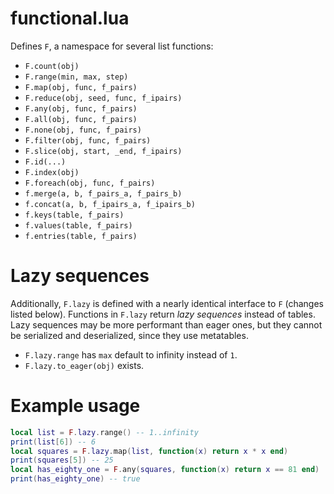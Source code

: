 # functional.lua

Defines `F`, a namespace for several list functions:
- `F.count(obj)`
- `F.range(min, max, step)`
- `F.map(obj, func, f_pairs)`
- `F.reduce(obj, seed, func, f_ipairs)`
- `F.any(obj, func, f_pairs)`
- `F.all(obj, func, f_pairs)`
- `F.none(obj, func, f_pairs)`
- `F.filter(obj, func, f_pairs)`
- `F.slice(obj, start, _end, f_ipairs)`
- `F.id(...)`
- `F.index(obj)`
- `F.foreach(obj, func, f_pairs)`
- `f.merge(a, b, f_pairs_a, f_pairs_b)`
- `f.concat(a, b, f_ipairs_a, f_ipairs_b)`
- `f.keys(table, f_pairs)`
- `f.values(table, f_pairs)`
- `f.entries(table, f_pairs)`

# Lazy sequences

Additionally, `F.lazy` is defined with a nearly identical interface to `F` (changes listed below). Functions in `F.lazy` return *lazy sequences* instead of tables. Lazy sequences may be more performant than eager ones, but they cannot be serialized and deserialized, since they use metatables.

- `F.lazy.range` has `max` default to infinity instead of `1`.
- `F.lazy.to_eager(obj)` exists.

# Example usage

```lua
local list = F.lazy.range() -- 1..infinity
print(list[6]) -- 6
local squares = F.lazy.map(list, function(x) return x * x end)
print(squares[5]) -- 25
local has_eighty_one = F.any(squares, function(x) return x == 81 end)
print(has_eighty_one) -- true
```
